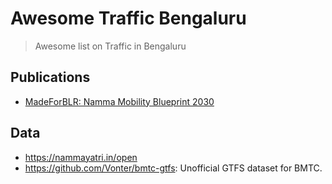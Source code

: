 # Awesome Traffic Bengaluru

> Awesome list on Traffic in Bengaluru

## Publications
- [MadeForBLR: Namma Mobility Blueprint 2030](https://nammayatri.in/pdf/Vision_2030.pdf)


## Data

- https://nammayatri.in/open
- https://github.com/Vonter/bmtc-gtfs: Unofficial GTFS dataset for BMTC.

